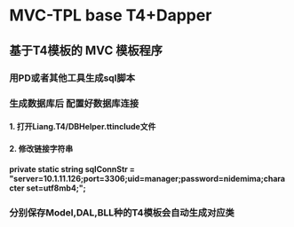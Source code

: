 # MVC-TPL base T4+Dapper

## 基于T4模板的 MVC 模板程序
### 用PD或者其他工具生成sql脚本
### 生成数据库后 配置好数据库连接
#### 1. 打开Liang.T4/DBHelper.ttinclude文件
#### 2. 修改链接字符串  
####  private static string sqlConnStr = "server=10.1.11.126;port=3306;uid=manager;password=nidemima;character set=utf8mb4;";
### 分别保存Model,DAL,BLL种的T4模板会自动生成对应类

